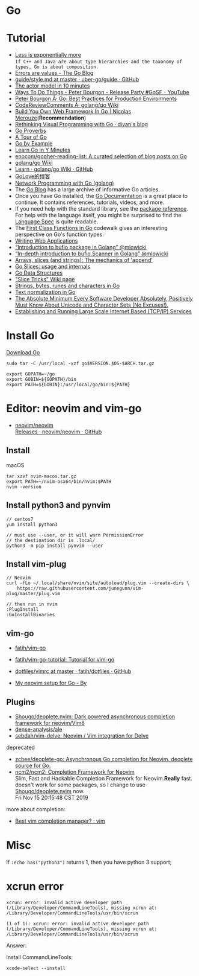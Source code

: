 # Go

# Tutorial

* [Less is exponentially more](https://commandcenter.blogspot.com/2012/06/less-is-exponentially-more.html)  
	`If C++ and Java are about type hierarchies and the taxonomy of types, Go is about composition.`  
* [Errors are values - The Go Blog](https://blog.golang.org/errors-are-values)
* [guide/style.md at master · uber-go/guide · GitHub](https://github.com/uber-go/guide/blob/master/style.md)
* [The actor model in 10 minutes](https://www.brianstorti.com/the-actor-model/)
* [Ways To Do Things - Peter Bourgon - Release Party #GoSF - YouTube](https://www.youtube.com/watch?v=LHe1Cb_Ud_M&t=15m45s)
* [Peter Bourgon Â· Go: Best Practices for Production Environments](https://peter.bourgon.org/go-in-production/#formatting-and-style)
* [CodeReviewComments Â· golang/go Wiki](https://github.com/golang/go/wiki/CodeReviewComments)
* [Build You Own Web Framework In Go | Nicolas Merouze](https://www.nicolasmerouze.com/build-web-framework-golang)(**Recommendation**)
* [Rethinking Visual Programming with Go · divan's blog](https://divan.dev/posts/visual_programming_go/)
* [Go Proverbs](https://go-proverbs.github.io/)
* [A Tour of Go](https://tour.golang.org/welcome/1)
* [Go by Example](https://gobyexample.com/)
* [Learn Go in Y Minutes](https://learnxinyminutes.com/docs/go/)
* [enocom/gopher-reading-list: A curated selection of blog posts on Go](https://github.com/enocom/gopher-reading-list)
* [golang/go Wiki](https://github.com/golang/go/wiki)
* [Learn · golang/go Wiki · GitHub](https://github.com/golang/go/wiki/Learn)
* [GoLove的博客](http://www.cnblogs.com/golove/)
* [Network Programming with Go (golang)](https://ipfs.io/ipfs/QmfYeDhGH9bZzihBUDEQbCbTc5k5FZKURMUoUvfmc27BwL/index.html)
* The [Go Blog](https://blog.golang.org/) has a large archive of informative Go articles. 
* Once you have Go installed, the [Go Documentation](https://golang.org/doc/) is a great place to continue. It contains references, tutorials, videos, and more. 
* If you need help with the standard library, see the [package reference](https://golang.org/pkg/). For help with the language itself, you might be surprised to find the [Language Spec](https://golang.org/ref/spec) is quite readable. 
* The [First Class Functions in Go](https://golang.org/doc/codewalk/functions/) codewalk gives an interesting perspective on Go's function types.
* [Writing Web Applications](https://golang.org/doc/articles/wiki/)
* [“Introduction to bufio package in Golang” @mlowicki](https://medium.com/golangspec/introduction-to-bufio-package-in-golang-ad7d1877f762)
* [“In-depth introduction to bufio.Scanner in Golang” @mlowicki](https://medium.com/golangspec/in-depth-introduction-to-bufio-scanner-in-golang-55483bb689b4)
* [Arrays, slices (and strings): The mechanics of 'append'](https://blog.golang.org/slices)
* [Go Slices: usage and internals](https://blog.golang.org/go-slices-usage-and-internals)
* [Go Data Structures](https://research.swtch.com/godata)
* ["Slice Tricks" Wiki page ](https://golang.org/wiki/SliceTricks)
* [Strings, bytes, runes and characters in Go](https://blog.golang.org/strings)
* [Text normalization in Go](https://blog.golang.org/normalization)
* [The Absolute Minimum Every Software Developer Absolutely, Positively Must Know About Unicode and Character Sets (No Excuses!).](http://www.joelonsoftware.com/articles/Unicode.html) 
* [Establishing and Running Large Scale Internet Based (TCP/IP) Services](http://mars.netanya.ac.il/~unesco/cdrom/booklet/HTML/index.html)

# Install Go

[Download Go](https://golang.org/dl/)

```
sudo tar -C /usr/local -xzf go$VERSION.$OS-$ARCH.tar.gz

export GOPATH=~/go
export GOBIN=${GOPATH}/bin
export PATH=${GOBIN}:/usr/local/go/bin:${PATH}
```

# Editor: neovim and vim-go

* [neovim/neovim](https://github.com/neovim/neovim)  
[Releases · neovim/neovim · GitHub](https://github.com/neovim/neovim/releases/)

## Install

macOS

```
tar xzvf nvim-macos.tar.gz
export PATH=~/nvim-osx64/bin/nvim:$PATH
nvim -version
```

## Install python3 and pynvim

```
// centos7
yum install python3

// must use --user, or it will warn PermissionError
// the destination dir is .local/
python3 -m pip install pynvim --user
```

## Install vim-plug

```
// Neovim
curl -fLo ~/.local/share/nvim/site/autoload/plug.vim --create-dirs \
    https://raw.githubusercontent.com/junegunn/vim-plug/master/plug.vim

// then run in nvim
:PlugInstall
:GoInstallBinaries
```

## vim-go

* [fatih/vim-go](https://github.com/fatih/vim-go)  
* [fatih/vim-go-tutorial: Tutorial for vim-go](https://github.com/fatih/vim-go-tutorial)
* [dotfiles/vimrc at master · fatih/dotfiles · GitHub](https://github.com/fatih/dotfiles/blob/master/vimrc)

* [My neovim setup for Go - By](https://hackernoon.com/my-neovim-setup-for-go-7f7b6e805876)

## Plugins

* [Shougo/deoplete.nvim: Dark powered asynchronous completion framework for neovim/Vim8](https://github.com/Shougo/deoplete.nvim)
* [dense-analysis/ale](https://github.com/dense-analysis/ale)
* [sebdah/vim-delve: Neovim / Vim integration for Delve](https://github.com/sebdah/vim-delve)

deprecated

* [zchee/deoplete-go: Asynchronous Go completion for Neovim. deoplete source for Go.](https://github.com/zchee/deoplete-go)  
* [ncm2/ncm2: Completion Framework for Neovim](https://github.com/ncm2/ncm2)  
  Slim, Fast and Hackable Completion Framework for Neovim.**Really** fast.  
  doesn't work for some packages, so I change to use [Shougo/deoplete.nvim](https://github.com/Shougo/deoplete.nvim) now.  
  Fri Nov 15 20:15:48 CST 2019

more about completion:

* [Best vim completion manager? : vim](https://www.reddit.com/r/vim/comments/9a8c3m/best_vim_completion_manager/)


# Misc

If `:echo has("python3")` returns 1, then you have python 3 support; 

# xcrun error

```
xcrun: error: invalid active developer path (/Library/Developer/CommandLineTools), missing xcrun at: /Library/Developer/CommandLineTools/usr/bin/xcrun 

(1 of 1): xcrun: error: invalid active developer path (/Library/Developer/CommandLineTools), missing xcrun at: /Library/Developer/CommandLineTools/usr/bin/xcrun
```

Answer:

Install CommandLineTools:

```
xcode-select --install
```


